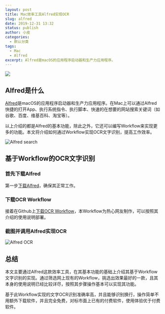 ```yaml
---
layout: post
title: Mac效率工具Alfred实现OCR
slug: alfred
date: 2019-12-31 13:32
status: publish
author: 小皮
categories: 
  - 默认分类
tags: 
  - Mac
  - Alfred
excerpt: Alfred是macOS的应用程序启动器和生产力应用程序。
---
```


![](https://visitor-badge.glitch.me/badge?page_id=xiaopi-blog.01)

## Alfred是什么

[Alfred](https://www.alfredapp.com/)是macOS的应用程序启动器和生产力应用程序。在Mac上可以通过Alfred快捷的打开App、执行系统指令、执行脚本、快速的在想要的网站搜索关键词（如谷歌、百度、维基百科、淘宝等）。

以上介绍的都是Alfred的基本功能，除此之外，它还可以编写Workflow来实现更多的功能。本文将介绍如何通过Workflow实现OCR文字识别，提高工作效率。

![Alfred search](./images/alfred-gg.gif)

## 基于Workflow的OCR文字识别

### 首先下载Alfred

第一步[下载Alfred](https://xclient.info/s/alfred.html)，确保其正常工作。

### 下载OCR Workflow

接着在Github上[下载OCR Workflow](https://github.com/oott123/alfred-clipboard-ocr)，本Workflow为热心网友制作，可以按照其介绍的使用说明部署。

### 截图并调用Alfred实现OCR

![Alfred OCR](./images/alfred-ocr.gif)

## 总结

本文主要通过Alfred这款效率工具，在其基本功能的基础上介绍其基于Workflow文字识别的实现。通过筛选网上现有的Workflow，挑选出效果最好的一款，且其本身的使用说明已经比较详尽，按照其步骤操作基本可以实现其功能。

基于此Workflow实现的文字OCR识别准确率高，并且能够识别换行，操作简单不用额外下载软件，并且完全免费，对标市面上已有的付费软件，使用体验优于付费软件。